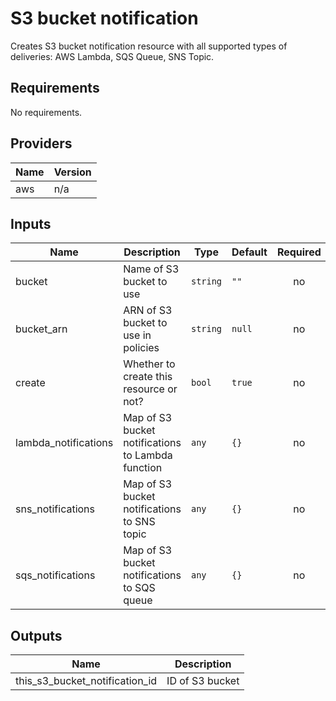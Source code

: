 # S3 bucket notification

Creates S3 bucket notification resource with all supported types of deliveries: AWS Lambda, SQS Queue, SNS Topic.

<!-- BEGINNING OF PRE-COMMIT-TERRAFORM DOCS HOOK -->
## Requirements

No requirements.

## Providers

| Name | Version |
|------|---------|
| aws | n/a |

## Inputs

| Name | Description | Type | Default | Required |
|------|-------------|------|---------|:--------:|
| bucket | Name of S3 bucket to use | `string` | `""` | no |
| bucket\_arn | ARN of S3 bucket to use in policies | `string` | `null` | no |
| create | Whether to create this resource or not? | `bool` | `true` | no |
| lambda\_notifications | Map of S3 bucket notifications to Lambda function | `any` | `{}` | no |
| sns\_notifications | Map of S3 bucket notifications to SNS topic | `any` | `{}` | no |
| sqs\_notifications | Map of S3 bucket notifications to SQS queue | `any` | `{}` | no |

## Outputs

| Name | Description |
|------|-------------|
| this\_s3\_bucket\_notification\_id | ID of S3 bucket |

<!-- END OF PRE-COMMIT-TERRAFORM DOCS HOOK -->
